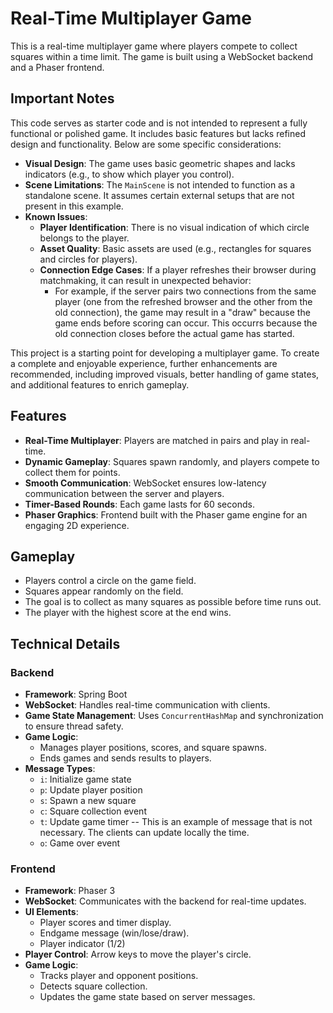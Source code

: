 # Real-Time Multiplayer Game

This is a real-time multiplayer game where players compete to collect squares within a time limit. The game is built using a WebSocket backend and a Phaser frontend.

## Important Notes

This code serves as starter code and is not intended to represent a fully functional or polished game. It includes basic features but lacks refined design and functionality. Below are some specific considerations:

- **Visual Design**: The game uses basic geometric shapes and lacks indicators (e.g., to show which player you control).
- **Scene Limitations**: The `MainScene` is not intended to function as a standalone scene. It assumes certain external setups that are not present in this example.
- **Known Issues**:
  - **Player Identification**: There is no visual indication of which circle belongs to the player.
  - **Asset Quality**: Basic assets are used (e.g., rectangles for squares and circles for players).
  - **Connection Edge Cases**: If a player refreshes their browser during matchmaking, it can result in unexpected behavior:
    - For example, if the server pairs two connections from the same player (one from the refreshed browser and the other from the old connection), the game may result in a "draw" because the game ends before scoring can occur. This occurrs because the old connection closes before the actual game has started.

This project is a starting point for developing a multiplayer game. To create a complete and enjoyable experience, further enhancements are recommended, including improved visuals, better handling of game states, and additional features to enrich gameplay.

## Features

- **Real-Time Multiplayer**: Players are matched in pairs and play in real-time.
- **Dynamic Gameplay**: Squares spawn randomly, and players compete to collect them for points.
- **Smooth Communication**: WebSocket ensures low-latency communication between the server and players.
- **Timer-Based Rounds**: Each game lasts for 60 seconds.
- **Phaser Graphics**: Frontend built with the Phaser game engine for an engaging 2D experience.

## Gameplay

- Players control a circle on the game field.
- Squares appear randomly on the field.
- The goal is to collect as many squares as possible before time runs out.
- The player with the highest score at the end wins.

## Technical Details

### Backend

- **Framework**: Spring Boot
- **WebSocket**: Handles real-time communication with clients.
- **Game State Management**: Uses `ConcurrentHashMap` and synchronization to ensure thread safety.
- **Game Logic**: 
  - Manages player positions, scores, and square spawns.
  - Ends games and sends results to players.
- **Message Types**:
  - `i`: Initialize game state
  - `p`: Update player position
  - `s`: Spawn a new square
  - `c`: Square collection event
  - `t`: Update game timer -- This is an example of message that is not necessary. The clients can update locally the time.
  - `o`: Game over event

### Frontend

- **Framework**: Phaser 3
- **WebSocket**: Communicates with the backend for real-time updates.
- **UI Elements**:
  - Player scores and timer display.
  - Endgame message (win/lose/draw).
  - Player indicator (1/2)
- **Player Control**: Arrow keys to move the player's circle.
- **Game Logic**:
  - Tracks player and opponent positions.
  - Detects square collection.
  - Updates the game state based on server messages.